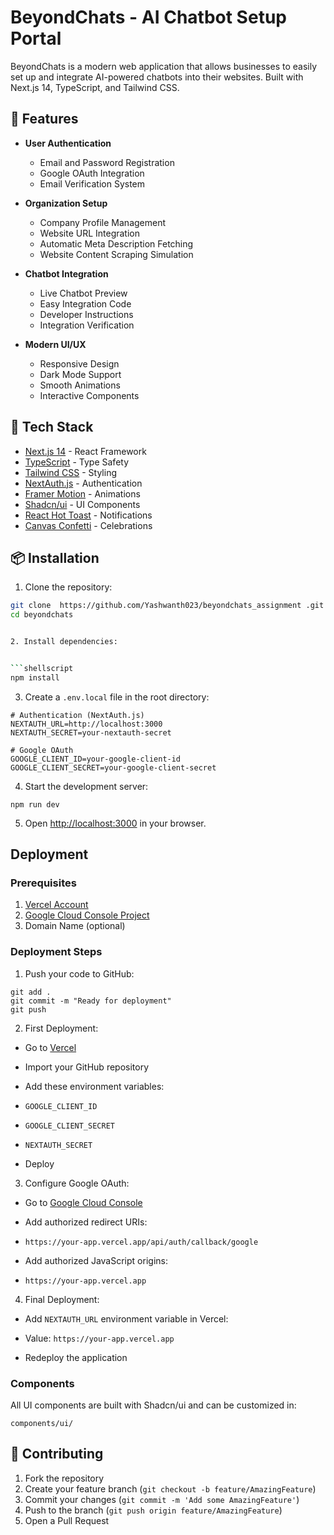 # BeyondChats - AI Chatbot Setup Portal

BeyondChats is a modern web application that allows businesses to easily set up and integrate AI-powered chatbots into their websites. Built with Next.js 14, TypeScript, and Tailwind CSS.


## 🌟 Features

- **User Authentication**
  - Email and Password Registration
  - Google OAuth Integration
  - Email Verification System

- **Organization Setup**
  - Company Profile Management
  - Website URL Integration
  - Automatic Meta Description Fetching
  - Website Content Scraping Simulation

- **Chatbot Integration**
  - Live Chatbot Preview
  - Easy Integration Code
  - Developer Instructions
  - Integration Verification

- **Modern UI/UX**
  - Responsive Design
  - Dark Mode Support
  - Smooth Animations
  - Interactive Components

## 🚀 Tech Stack

- [Next.js 14](https://nextjs.org/) - React Framework
- [TypeScript](https://www.typescriptlang.org/) - Type Safety
- [Tailwind CSS](https://tailwindcss.com/) - Styling
- [NextAuth.js](https://next-auth.js.org/) - Authentication
- [Framer Motion](https://www.framer.com/motion/) - Animations
- [Shadcn/ui](https://ui.shadcn.com/) - UI Components
- [React Hot Toast](https://react-hot-toast.com/) - Notifications
- [Canvas Confetti](https://www.npmjs.com/package/canvas-confetti) - Celebrations

## 📦 Installation

1. Clone the repository:
```bash
git clone  https://github.com/Yashwanth023/beyondchats_assignment .git
cd beyondchats


2. Install dependencies:


```shellscript
npm install
```

3. Create a `.env.local` file in the root directory:


```plaintext
# Authentication (NextAuth.js)
NEXTAUTH_URL=http://localhost:3000
NEXTAUTH_SECRET=your-nextauth-secret

# Google OAuth
GOOGLE_CLIENT_ID=your-google-client-id
GOOGLE_CLIENT_SECRET=your-google-client-secret
```

4. Start the development server:


```shellscript
npm run dev
```

5. Open [http://localhost:3000](http://localhost:3000) in your browser.


## Deployment

### Prerequisites

1. [Vercel Account](https://vercel.com/signup)
2. [Google Cloud Console Project](https://console.cloud.google.com/)
3. Domain Name (optional)


### Deployment Steps

1. Push your code to GitHub:


```shellscript
git add .
git commit -m "Ready for deployment"
git push
```

2. First Deployment:


- Go to [Vercel](https://vercel.com)
- Import your GitHub repository
- Add these environment variables:

- `GOOGLE_CLIENT_ID`
- `GOOGLE_CLIENT_SECRET`
- `NEXTAUTH_SECRET`



- Deploy


3. Configure Google OAuth:


- Go to [Google Cloud Console](https://console.cloud.google.com)
- Add authorized redirect URIs:

- `https://your-app.vercel.app/api/auth/callback/google`



- Add authorized JavaScript origins:

- `https://your-app.vercel.app`


4. Final Deployment:


- Add `NEXTAUTH_URL` environment variable in Vercel:

- Value: `https://your-app.vercel.app`



- Redeploy the application



### Components

All UI components are built with Shadcn/ui and can be customized in:

```plaintext
components/ui/
```

## 🤝 Contributing

1. Fork the repository
2. Create your feature branch (`git checkout -b feature/AmazingFeature`)
3. Commit your changes (`git commit -m 'Add some AmazingFeature'`)
4. Push to the branch (`git push origin feature/AmazingFeature`)
5. Open a Pull Request



